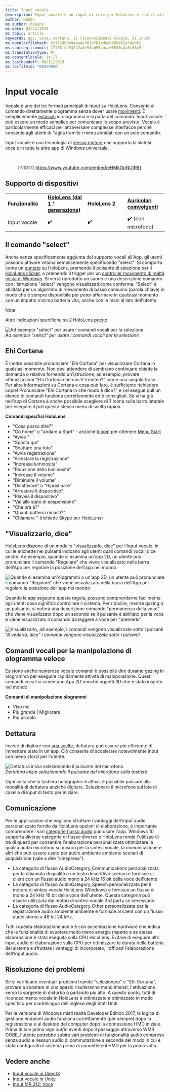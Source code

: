 ```yaml
---
title: Input vocale
description: Input vocale è un input di core per HoloLens e realtà mista di Windows auricolari coinvolgente e concreto. Vocale è utilizzabile per i comandi, dettatura, Cortana e altro ancora.
author: Hak0n
ms.author: hakons
ms.date: 02/24/2019
ms.topic: article
keywords: ggv, voce, cortana, il riconoscimento vocale, di input
ms.openlocfilehash: e21310b940e4a4c3019f61edea695b452e74ab62
ms.sourcegitcommit: 17f86fed532d7a4e91bd95baca05930c4a5c68c5
ms.translationtype: MT
ms.contentlocale: it-IT
ms.lasthandoff: 06/11/2019
ms.locfileid: "66829956"
---
```

# <a name="voice-input"></a>Input vocale

Vocale è uno dei tre formati principali di input su HoloLens. Consente al comando direttamente ologramma senza dover usare [movimenti](gestures.md). È semplicemente [estasiati](gaze.md) in ologramma e si parla del comando. Input vocale può essere un modo semplice per comunicare lo scopo previsto. Vocale è particolarmente efficaci per attraversare complesse interfacce perché consente agli utenti di Taglia tramite i menu annidati con un solo comando.

Input vocale è una tecnologia di [stesso motore](https://msdn.microsoft.com/library/windows/apps/mt185615.aspx) che supporta la sintesi vocale in tutte le altre app di Windows universale.

<br>

>[!VIDEO https://www.youtube.com/embed/eHMkOpNUtR8]

## <a name="device-support"></a>Supporto di dispositivi

<table>
    <colgroup>
    <col width="25%" />
    <col width="25%" />
    <col width="25%" />
    <col width="25%" />
    </colgroup>
    <tr>
        <td><strong>Funzionalità</strong></td>
        <td><a href="hololens-hardware-details.md"><strong>HoloLens (dal 1 ° generazione)</strong></a></td>
        <td><strong>HoloLens 2</strong></td>
        <td><a href="immersive-headset-hardware-details.md"><strong>Auricolari coinvolgenti</strong></a></td>
    </tr>
     <tr>
        <td>Input vocale</td>
        <td>✔️</td>
        <td>✔️</td>
        <td>✔️ (con microfono)</td>
    </tr>
</table>

## <a name="the-select-command"></a>Il comando "select"

Anche senza specificamente aggiunta del supporto vocali all'App, gli utenti possono attivare vntana semplicemente specificando "select". Si comporta come un [puntato](gestures.md#air-tap) su HoloLens, premendo il pulsante di selezione per il [HoloLens clicker](hardware-accessories.md#hololens-clicker), o premendo il trigger per un [controller movimento di realtà mista di Windows](motion-controllers.md). Si verrà riprodotto un suono e una descrizione comando con l'istruzione "select" vengono visualizzati come conferma. "Select" è abilitata per un algoritmo di rilevamento di basso consumo (parola chiave) in modo che è sempre disponibile per poter affermare in qualsiasi momento con un impatto minimo batteria vita, anche con le mani al lato dell'utente.

> [!NOTE]
> Altre indicazioni specifiche su 2 HoloLens [presto](index.md#news-and-notes).

![Ad esempio "select" per usare i comandi vocali per la selezione](images/kma-voice-select-00170-800px.png)<br>
*Ad esempio "select" per usare i comandi vocali per la selezione*

## <a name="hey-cortana"></a>Ehi Cortana

È inoltre possibile pronunciare "Ehi Cortana" per visualizzare Cortana in qualsiasi momento. Non devi attendere di sembrano continuare chiede la domanda o relativa fornendo un'istruzione, ad esempio, provare ottimizzazioni "Ehi Cortana che cos'è il meteo?" come una singola frase. Per altre informazioni su Cortana e cosa può fare, è sufficiente richiedere copie! Pronunciare "Ehi Cortana in che modo è dico?" e Lei esegue pull un elenco di comandi funziona correttamente ed è consigliati. Se si ha già nell'app di Cortana è anche possibile scegliere di **?** icona sulla barra laterale per eseguire il pull questo stesso menu di scelta rapida.

**Comandi specifici HoloLens**
* "Cosa posso dire?"
* "Go home" o "andare a Start" - anziché [bloom](gestures.md#bloom) per ottenere [Menu Start](navigating-the-windows-mixed-reality-home.md#start-menu)
* "Avvio <app>"
* "Sposta <app> qui"
* "Scattare una foto"
* "Avvia registrazione"
* "Arrestare la registrazione"
* "Increase luminosità"
* "Riduzione della luminosità"
* "Increase il volume"
* "Diminuire il volume"
* "Disattivare" o "Ripristinare"
* "Arrestare il dispositivo"
* "Riavvia il dispositivo"
* "Vai allo stato di sospensione"
* "Che ora è?"
* "Quanti batteria rimasti?"
* "Chiamare <contact>" (richiede Skype per HoloLens)

## <a name="see-it-say-it"></a>"Visualizzarlo, dice"

HoloLens dispone di un modello "visualizzarlo, dice" per l'input vocale, in cui le etichette nei pulsanti indicano agli utenti quali comandi vocali dice anche. Ad esempio, quando si esamina un'app 2D, un utente può pronunciare il comando "Regolare" che viene visualizzato nella barra dell'App per regolare la posizione dell'app nel mondo.

![Quando si esamina un'ologrammi o un'app 2D, un utente può pronunciare il comando "Regolare" che viene visualizzato nella barra dell'App per regolare la posizione dell'app nel mondo](images/microphone-600px.png)

Quando le app seguono questa regola, possono comprenderne facilmente agli utenti cosa significa controllare il sistema. Per ribadire, mentre gazing a un pulsante, si noterà una descrizione comando "permanenza della voce" che viene visualizzato dopo un secondo se il pulsante è abilitato per la voce e viene visualizzato il comando da leggere a voce per "premerlo".

![Visualizzarlo, ad esempio, i comandi vengono visualizzate sotto i pulsanti](images/voice-seeitsayit-600px.png)<br>
*"A vederla, dice" i comandi vengono visualizzate sotto i pulsanti*

## <a name="voice-commands-for-fast-hologram-manipulation"></a>Comandi vocali per la manipolazione di ologramma veloce

Esistono anche numerose vocale comandi è possibile dire durante gazing in ologramma per eseguire rapidamente attività di manipolazione. Questi comandi vocali si cimentano App 2D nonché oggetti 3D che è stato inserito nel mondo.

**Comandi di manipolazione ologrammi**
* Viso me
* Più grande | Migliorare
* Più piccolo

## <a name="dictation"></a>Dettatura

Invece di digitare con [aria scelte](gestures.md#air-tap), dettatura può essere più efficiente di immettere testo in un'app. Ciò consente di accelerare notevolmente input con meno sforzi per l'utente.

![Dettatura inizia selezionando il pulsante del microfono](images/micbuttonfordictation.png)<br>
*Dettatura inizia selezionando il pulsante del microfono sulla tastiera*

Ogni volta che la tastiera holographic è attiva, è possibile passare alla modalità di dettatura anziché digitare. Selezionare il microfono sul lato di casella di input di testo per iniziare.

## <a name="communication"></a>Comunicazione

Per le applicazioni che vogliono sfruttare i vantaggi dell'input audio personalizzato fornite da HoloLens opzioni di elaborazione, è importante comprendere i vari [categorie flusso audio](https://msdn.microsoft.com/library/windows/desktop/hh404178(v=vs.85).aspx) può usare l'app. Windows 10 supporta diverse categorie di flusso diverso e HoloLens rende l'utilizzo di tre di questi per consentire l'elaborazione personalizzata ottimizzare la qualità audio microfono su misura per la sintesi vocale, la comunicazione e altri che può essere usato per audio ambiente ambiente scenari di acquisizione (vale a dire "cineprese").
* La categoria di flusso AudioCategory_Communications personalizzata per la chiamata di qualità e un testo descrittivo scenari e fornisce al client con un flusso audio mono a 24 kHz 16 bit della voce dell'utente
* La categoria di flusso AudioCategory_Speech personalizzata per il motore di sintesi vocale HoloLens (Windows) e fornisce un flusso di mono a 24 kHz 16 bit della voce dell'utente. Questa categoria può essere utilizzata dai motori di sintesi vocale 3rd party se necessario.
* La categoria di flusso AudioCategory_Other personalizzata per la registrazione audio ambiente ambiente e fornisce al client con un flusso audio stereo a 48 bit 24 kHz.

Tutti i questa elaborazione audio è con accelerazione hardware che indica che le funzionalità di svuotare molto meno energia rispetto a se stessa elaborazione è stata eseguita sulla CPU HoloLens. Evitare di eseguire altri input audio di elaborazione sulla CPU per ottimizzare la durata della batteria del sistema e sfruttare i vantaggi di incorporato, l'offload l'elaborazione dell'input audio.

## <a name="troubleshooting"></a>Risoluzione dei problemi

Se si verificano eventuali problemi tramite "selezionare" e "Ehi Cortana", provare a spostare in uno spazio risulteranno meno intensi, l'attivazione verso la sorgente di disturbo o parlando più alto. A questo punto, tutti di riconoscimento vocale in HoloLens è ottimizzato e ottimizzato in modo specifico per madrelingua dell'inglese degli Stati Uniti.

Per la versione di Windows misti realtà Developer Edition 2017, la logica di gestione endpoint audio funziona correttamente (per sempre) dopo la registrazione e al desktop del computer dopo la connessione HMD iniziale. Prima di tale prima sign out/in eventi dopo il passaggio attraverso WMR OOBE, l'utente potrebbe subire vari problemi di funzionalità audio compreso senza audio e nessun audio di commutazione a seconda del modo in cui è stato configurato il sistema prima di connettere il HMD per la prima volta.

## <a name="see-also"></a>Vedere anche
* [Input vocale in DirectX](voice-input-in-directx.md)
* [Input vocale in Unity](voice-input-in-unity.md)
* [Input MR 212: Voce](holograms-212.md)
